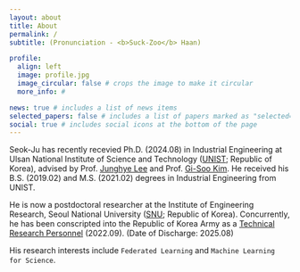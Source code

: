 ```yaml
---
layout: about
title: About
permalink: /
subtitle: (Pronunciation - <b>Suck-Zoo</b> Haan)

profile:
  align: left
  image: profile.jpg
  image_circular: false # crops the image to make it circular
  more_info: #

news: true # includes a list of news items
selected_papers: false # includes a list of papers marked as "selected={true}"
social: true # includes social icons at the bottom of the page
---
```


Seok-Ju has recently recevied Ph.D. (2024.08) in Industrial Engineering at Ulsan National Institute of Science and Technology ([UNIST](https://www.unist.ac.kr); Republic of Korea), advised by Prof. [Junghye Lee](https://d3mlab.snu.ac.kr/members/professor) and Prof. [Gi-Soo Kim](https://sdm.unist.ac.kr/members/). 
He received his B.S. (2019.02) and M.S. (2021.02) degrees in Industrial Engineering from UNIST.

He is now a postdoctoral researcher at the Institute of Engineering Research, Seoul National University ([SNU](https://ioer.snu.ac.kr); Republic of Korea).
Concurrently, he has been conscripted into the Republic of Korea Army as a [Technical Research Personnel](https://elaw.klri.re.kr/kor_service/jomunPrint.do?hseq=10572&cseq=235795) (2022.09). (Date of Discharge: 2025.08)

His research interests include `Federated Learning` and `Machine Learning for Science`. 
